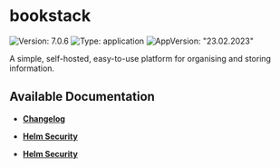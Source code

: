 # bookstack

![Version: 7.0.6](https://img.shields.io/badge/Version-7.0.6-informational?style=flat-square) ![Type: application](https://img.shields.io/badge/Type-application-informational?style=flat-square) ![AppVersion: "23.02.2023"](https://img.shields.io/badge/AppVersion-"23.02.2023"-informational?style=flat-square)

A simple, self-hosted, easy-to-use platform for organising and storing information.

## Available Documentation

- [**Changelog**](CHANGELOG)

- [**Helm Security**](container-security)

- [**Helm Security**](helm-security)

